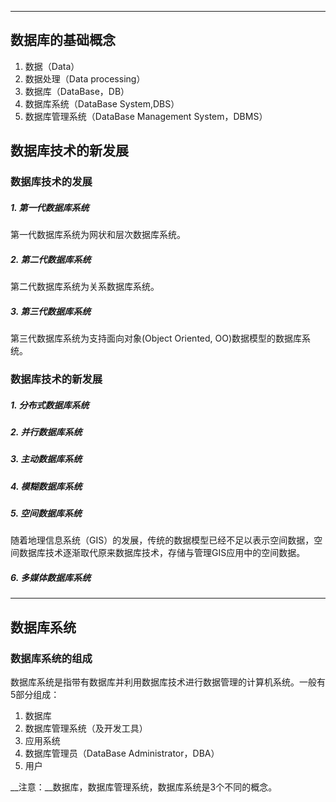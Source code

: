 
---

## 数据库的基础概念

1. 数据（Data）
2. 数据处理（Data processing）
3. 数据库（DataBase，DB）
4. 数据库系统（DataBase System,DBS）
5. 数据库管理系统（DataBase Management System，DBMS）


## 数据库技术的新发展

### 数据库技术的发展

#####  1. 第一代数据库系统
第一代数据库系统为网状和层次数据库系统。

#####  2. 第二代数据库系统
第二代数据库系统为关系数据库系统。

#####  3. 第三代数据库系统
第三代数据库系统为支持面向对象(Object Oriented, OO)数据模型的数据库系统。


### 数据库技术的新发展

##### 1. 分布式数据库系统

##### 2. 并行数据库系统

##### 3. 主动数据库系统

##### 4. 模糊数据库系统

##### 5. 空间数据库系统
随着地理信息系统（GIS）的发展，传统的数据模型已经不足以表示空间数据，空间数据库技术逐渐取代原来数据库技术，存储与管理GIS应用中的空间数据。

##### 6. 多媒体数据库系统

---

## 数据库系统

### 数据库系统的组成

数据库系统是指带有数据库并利用数据库技术进行数据管理的计算机系统。一般有5部分组成：

1. 数据库
2. 数据库管理系统（及开发工具）
3. 应用系统
4. 数据库管理员（DataBase Administrator，DBA）
5. 用户

__注意：__数据库，数据库管理系统，数据库系统是3个不同的概念。

<!-- 插入三者包含的图片 -->




